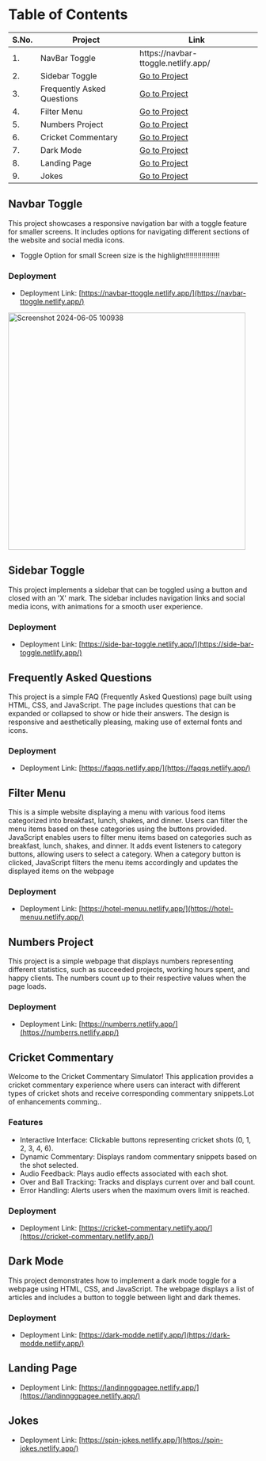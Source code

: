 # Table of Contents

<table>
    <thead>
        <tr>
            <th>S.No.</th>
            <th>Project</th>
            <th>Link</th>
        </tr>
    </thead>
    <tbody>
        <tr>
            <td>1.</td>
            <td>NavBar Toggle</td>
            <td>https://navbar-ttoggle.netlify.app/</td>
        </tr>
        <tr>
            <td>2.</td>
            <td>Sidebar Toggle</td>
            <td><a href="#Sidebar-Toggle">Go to Project</a></td>
        </tr>
        <tr>
            <td>3.</td>
            <td>Frequently Asked Questions</td>
            <td><a href="#Frequently-Asked-Questions">Go to Project</a></td>
        </tr>
        <tr>
            <td>4.</td>
            <td>Filter Menu</td>
            <td><a href="#Filter-Menu">Go to Project</a></td>
        </tr>
        <tr>
            <td>5.</td>
            <td>Numbers Project</td>
            <td><a href="#Numbers-Project">Go to Project</a></td>
        </tr>
        <tr>
            <td>6.</td>
            <td>Cricket Commentary</td>
            <td><a href="#Cricket-Commentary">Go to Project</a></td>
        </tr>
        <tr>
            <td>7.</td>
            <td>Dark Mode</td>
            <td><a href="#Dark-Mode">Go to Project</a></td>
        </tr>
        <tr>
            <td>8.</td>
            <td>Landing Page</td>
            <td><a href="#Landing-Page">Go to Project</a></td>
        </tr>
        <tr>
            <td>9.</td>
            <td>Jokes</td>
            <td><a href="#Jokes">Go to Project</a></td>
        </tr>
    </tbody>
</table>

## Navbar Toggle

This project showcases a responsive navigation bar with a toggle feature for smaller screens. It includes options for navigating different sections of the website and social media icons.
- Toggle Option for small Screen size is the highlight!!!!!!!!!!!!!!!!!
### Deployment
- Deployment Link: [https://navbar-ttoggle.netlify.app/](https://navbar-ttoggle.netlify.app/)
<img width="479" alt="Screenshot 2024-06-05 100938" src="https://github.com/jatinn27/HTML-CSS-JS-PROJECTS/assets/122196729/d517544b-4b85-41c4-877d-5ff2965693d2">


## Sidebar Toggle

This project implements a sidebar that can be toggled using a button and closed with an 'X' mark. The sidebar includes navigation links and social media icons, with animations for a smooth user experience.
### Deployment
- Deployment Link: [https://side-bar-toggle.netlify.app/](https://side-bar-toggle.netlify.app/)

## Frequently Asked Questions

This project is a simple FAQ (Frequently Asked Questions) page built using HTML, CSS, and JavaScript. The page includes questions that can be expanded or collapsed to show or hide their answers. The design is responsive and aesthetically pleasing, making use of external fonts and icons.
### Deployment
- Deployment Link: [https://faqqs.netlify.app/](https://faqqs.netlify.app/)

## Filter Menu 

This is a simple website displaying a menu with various food items categorized into breakfast, lunch, shakes, and dinner. Users can filter the menu items based on these categories using the buttons provided.
JavaScript enables users to filter menu items based on categories such as breakfast, lunch, shakes, and dinner. It adds event listeners to category buttons, allowing users to select a category. When a category button is clicked, JavaScript filters the menu items accordingly and updates the displayed items on the webpage
### Deployment
- Deployment Link: [https://hotel-menuu.netlify.app/](https://hotel-menuu.netlify.app/)

## Numbers Project

This project is a simple webpage that displays numbers representing different statistics, such as succeeded projects, working hours spent, and happy clients. The numbers count up to their respective values when the page loads.

### Deployment
- Deployment Link: [https://numberrs.netlify.app/](https://numberrs.netlify.app/)

## Cricket Commentary

Welcome to the Cricket Commentary Simulator! This  application provides a cricket commentary experience where users can interact with different types of cricket shots and receive corresponding commentary snippets.Lot of enhancements comming..

### Features
- Interactive Interface: Clickable buttons representing cricket shots (0, 1, 2, 3, 4, 6).
- Dynamic Commentary: Displays random commentary snippets based on the shot selected.
- Audio Feedback: Plays audio effects associated with each shot.
- Over and Ball Tracking: Tracks and displays current over and ball count.
- Error Handling: Alerts users when the maximum overs limit is reached.

### Deployment
- Deployment Link: [https://cricket-commentary.netlify.app/](https://cricket-commentary.netlify.app/)

## Dark Mode

This project demonstrates how to implement a dark mode toggle for a webpage using HTML, CSS, and JavaScript. The webpage displays a list of articles and includes a button to toggle between light and dark themes.

### Deployment
- Deployment Link: [https://dark-modde.netlify.app/](https://dark-modde.netlify.app/)

## Landing Page

- Deployment Link: [https://landinnggpagee.netlify.app/](https://landinnggpagee.netlify.app/)


## Jokes
- Deployment Link: [https://spin-jokes.netlify.app/](https://spin-jokes.netlify.app/)

